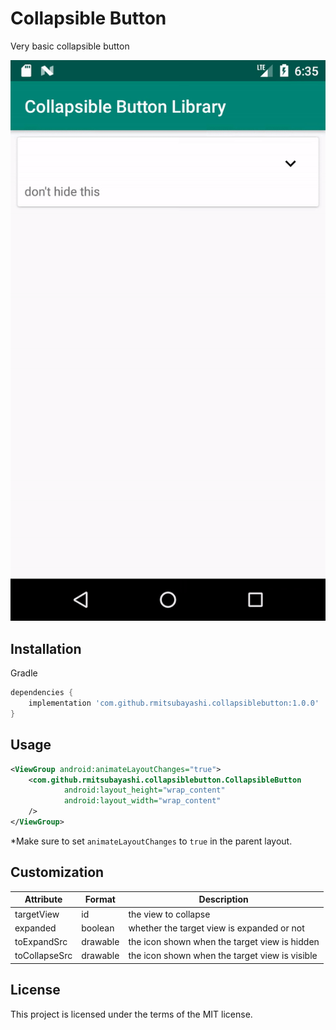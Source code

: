 # Collapsible Button
Very basic collapsible button

![demo](readme/collapsible_button_demo.gif)

## Installation
Gradle
```groovy
dependencies {
    implementation 'com.github.rmitsubayashi.collapsiblebutton:1.0.0'
}
```

## Usage
```xml
<ViewGroup android:animateLayoutChanges="true">
    <com.github.rmitsubayashi.collapsiblebutton.CollapsibleButton
            android:layout_height="wrap_content"
            android:layout_width="wrap_content"
    />
</ViewGroup>
```
*Make sure to set ```animateLayoutChanges``` to ```true``` in the parent layout.


## Customization
| Attribute     | Format   | Description                                    |
| ------------- | -------- | ---------------------------------------------- |
| targetView    | id       | the view to collapse                           |
| expanded      | boolean  | whether the target view is expanded or not     |
| toExpandSrc   | drawable | the icon shown when the target view is hidden  |
| toCollapseSrc | drawable | the icon shown when the target view is visible |

## License
This project is licensed under the terms of the MIT license.